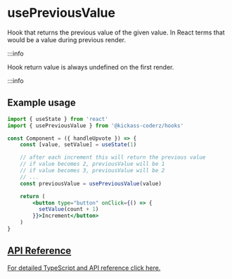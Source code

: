 # usePreviousValue

Hook that returns the previous value of the given value. In React terms that would be a value during previous render.

:::info

Hook return value is always undefined on the first render.

:::info


## Example usage

```jsx
import { useState } from 'react'
import { usePreviousValue } from '@kickass-coderz/hooks'

const Component = ({ handleUpvote }) => {
    const [value, setValue] = useState(1)

    // after each increment this will return the previous value
    // if value becomes 2, previousValue will be 1
    // if value becomes 3, previousValue will be 2
    // ...
    const previousValue = usePreviousValue(value)

    return (
        <button type="button" onClick={() => {
          setValue(count + 1)
        }}>Increment</button>
    )
}
```


## [API Reference](/docs/types/use-previous-value)

[For detailed TypeScript and API reference click here.](/docs/types/use-previous-value)

